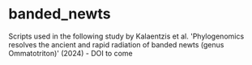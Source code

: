 # banded_newts
Scripts used in the following study by Kalaentzis et al. 'Phylogenomics resolves the ancient and rapid radiation of banded newts (genus Ommatotriton)' (2024) - DOI to come
